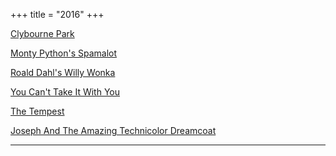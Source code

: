 +++
title = "2016"
+++

[Clybourne Park](http://weathervaneplayhouse.com)

[Monty Python's Spamalot](http://weathervaneplayhouse.com)

[Roald Dahl's Willy Wonka](http://weathervaneplayhouse.com)

[You Can't Take It With You](http://weathervaneplayhouse.com)

[The Tempest](https://www.rubbercitytheatre.com/)

[Joseph And The Amazing Technicolor Dreamcoat](http://weathervaneplayhouse.com)
<hr>